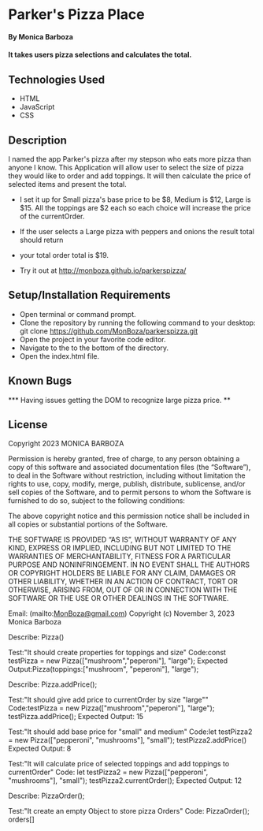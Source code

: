 # Parker's Pizza Place

#### By Monica Barboza

#### It takes users pizza selections and calculates the total.

## Technologies Used

* HTML
* JavaScript
* CSS

## Description
I named the app Parker's pizza after my stepson who eats more pizza than anyone I know.
This Application will allow user to select the size of pizza they would like to order and add toppings. It will then calculate the price of selected items and present the total. 
* I set it up for Small pizza's base price to be $8, Medium is $12, Large is $15. All the toppings are $2 each so each choice will increase the price of the currentOrder.  
* If the user selects a Large pizza with peppers and onions the result total should return 
* your total order total is $19.

 * Try it out at http://monboza.github.io/parkerspizza/

## Setup/Installation Requirements

* Open terminal or command prompt.
* Clone the repository by running the following command to your desktop: 
  git clone https://github.com/MonBoza/parkerspizza.git
* Open the project in your favorite code editor. 
* Navigate to the to the bottom of the directory.
* Open the index.html file.

## Known Bugs

*** Having issues getting the DOM to recognize large pizza price.
**

## License

Copyright 2023 MONICA BARBOZA

Permission is hereby granted, free of charge, to any person obtaining a copy of this software and associated documentation files (the “Software”), to deal in the Software without restriction, including without limitation the rights to use, copy, modify, merge, publish, distribute, sublicense, and/or sell copies of the Software, and to permit persons to whom the Software is furnished to do so, subject to the following conditions:

The above copyright notice and this permission notice shall be included in all copies or substantial portions of the Software.

THE SOFTWARE IS PROVIDED “AS IS”, WITHOUT WARRANTY OF ANY KIND, EXPRESS OR IMPLIED, INCLUDING BUT NOT LIMITED TO THE WARRANTIES OF MERCHANTABILITY, FITNESS FOR A PARTICULAR PURPOSE AND NONINFRINGEMENT. IN NO EVENT SHALL THE AUTHORS OR COPYRIGHT HOLDERS BE LIABLE FOR ANY CLAIM, DAMAGES OR OTHER LIABILITY, WHETHER IN AN ACTION OF CONTRACT, TORT OR OTHERWISE, ARISING FROM, OUT OF OR IN CONNECTION WITH THE SOFTWARE OR THE USE OR OTHER DEALINGS IN THE SOFTWARE.


Email: (mailto:MonBoza@gmail.com)
Copyright (c) November 3, 2023  Monica Barboza






Describe: Pizza()

Test:"It should create properties for toppings and size"
Code:const testPizza = new Pizza(["mushroom","peperoni"], "large");
Expected Output:Pizza(toppings:["mushroom", "peperoni"], "large");

Describe: Pizza.addPrice();

Test:"It should give add price to currentOrder by size "large""
Code:testPizza = new Pizza(["mushroom","peperoni"], "large");
testPizza.addPrice();
Expected Output: 15

Test:"It should add base price for "small" and medium"
Code:let testPizza2 = new Pizza(["pepperoni", "mushrooms"], "small");
testPizza2.addPrice()
Expected Output: 8

Test:"It will calculate price of selected toppings and add toppings to currentOrder"
Code: let testPizza2 = new Pizza(["pepperoni", "mushrooms"], "small");
testPizza2.currentOrder();
Expected Output: 12

Describe: PizzaOrder();

Test:"It create an empty Object to store pizza Orders"
Code: PizzaOrder();
      orders[]

